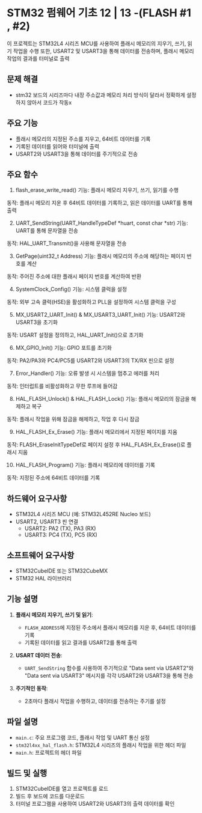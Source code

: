 # STM32 펌웨어 기초 12 | 13 -(FLASH #1 , #2)

이 프로젝트는 STM32L4 시리즈 MCU를 사용하여 플래시 메모리의 지우기, 쓰기, 읽기 작업을 수행
또한, USART2 및 USART3을 통해 데이터를 전송하며, 플래시 메모리 작업의 결과를 터미널로 출력

## 문제 해결
- stm32 보드의 시리즈마다 내장 주소값과 메모리 처리 방식이 달라서 정확하게 설정하지 않아서 코드가 작동x
  
## 주요 기능
- 플래시 메모리의 지정된 주소를 지우고, 64비트 데이터를 기록
- 기록된 데이터를 읽어와 터미널에 출력
- USART2와 USART3을 통해 데이터를 주기적으로 전송
  
## 주요 함수
1. flash_erase_write_read()
기능: 플래시 메모리 지우기, 쓰기, 읽기를 수행

동작:
플래시 메모리 지운 후 64비트 데이터를 기록하고, 읽은 데이터를 UART를 통해 출력


2. UART_SendString(UART_HandleTypeDef *huart, const char *str)
기능: UART를 통해 문자열을 전송

동작: HAL_UART_Transmit()을 사용해 문자열을 전송


3. GetPage(uint32_t Address)
기능: 플래시 메모리의 주소에 해당하는 페이지 번호를 계산

동작: 주어진 주소에 대한 플래시 페이지 번호를 계산하여 반환


4. SystemClock_Config()
기능: 시스템 클럭을 설정

동작: 외부 고속 클럭(HSE)을 활성화하고 PLL을 설정하여 시스템 클럭을 구성


5. MX_USART2_UART_Init() & MX_USART3_UART_Init()
기능: USART2와 USART3을 초기화

동작: USART 설정을 정의하고, HAL_UART_Init()으로 초기화


6. MX_GPIO_Init()
기능: GPIO 포트를 초기화

동작: PA2/PA3와 PC4/PC5를 USART2와 USART3의 TX/RX 핀으로 설정


7. Error_Handler()
기능: 오류 발생 시 시스템을 멈추고 에러를 처리

동작: 인터럽트를 비활성화하고 무한 루프에 들어감


8. HAL_FLASH_Unlock() & HAL_FLASH_Lock()
기능: 플래시 메모리의 잠금을 해제하고 복구

동작: 플래시 작업을 위해 잠금을 해제하고, 작업 후 다시 잠금


9. HAL_FLASH_Ex_Erase()
기능: 플래시 메모리에서 지정된 페이지를 지움

동작: FLASH_EraseInitTypeDef로 페이지 설정 후 HAL_FLASH_Ex_Erase()로 플래시 지움


10. HAL_FLASH_Program()
기능: 플래시 메모리에 데이터를 기록

동작: 지정된 주소에 64비트 데이터를 기록

## 하드웨어 요구사항
- STM32L4 시리즈 MCU (예: STM32L452RE Nucleo 보드)
- USART2, USART3 핀 연결
  - USART2: PA2 (TX), PA3 (RX)
  - USART3: PC4 (TX), PC5 (RX)

## 소프트웨어 요구사항
- STM32CubeIDE 또는 STM32CubeMX
- STM32 HAL 라이브러리

## 기능 설명
1. **플래시 메모리 지우기, 쓰기 및 읽기**:
   - `FLASH_ADDRESS`에 지정된 주소에서 플래시 메모리를 지운 후, 64비트 데이터를 기록
   - 기록된 데이터를 읽고 결과를 USART2를 통해 출력

2. **USART 데이터 전송**:
   - `UART_SendString` 함수를 사용하여 주기적으로 "Data sent via USART2"와 "Data sent via USART3" 메시지를 각각 USART2와 USART3을 통해 전송

3. **주기적인 동작**:
   - 2초마다 플래시 작업을 수행하고, 데이터를 전송하는 주기를 설정

## 파일 설명
- `main.c`: 주요 프로그램 코드, 플래시 작업 및 UART 통신 설정
- `stm32l4xx_hal_flash.h`: STM32L4 시리즈의 플래시 작업을 위한 헤더 파일
- `main.h`: 프로젝트의 헤더 파일

## 빌드 및 실행
1. STM32CubeIDE를 열고 프로젝트를 로드
2. 빌드 후 보드에 코드를 다운로드
3. 터미널 프로그램을 사용하여 USART2와 USART3의 출력 데이터를 확인

